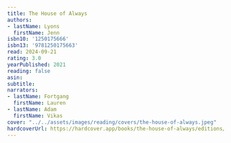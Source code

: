 ```yaml
---
title: The House of Always
authors:
- lastName: Lyons
  firstName: Jenn
isbn10: '1250175666'
isbn13: '9781250175663'
read: 2024-09-21
rating: 3.0
yearPublished: 2021
reading: false
asin:
subtitle:
narrators:
- lastName: Fortgang
  firstName: Lauren
- lastName: Adam
  firstName: Vikas
cover: "../../assets/images/reading/covers/the-house-of-always.jpeg"
hardcoverUrl: https://hardcover.app/books/the-house-of-always/editions/30504114
---
```

